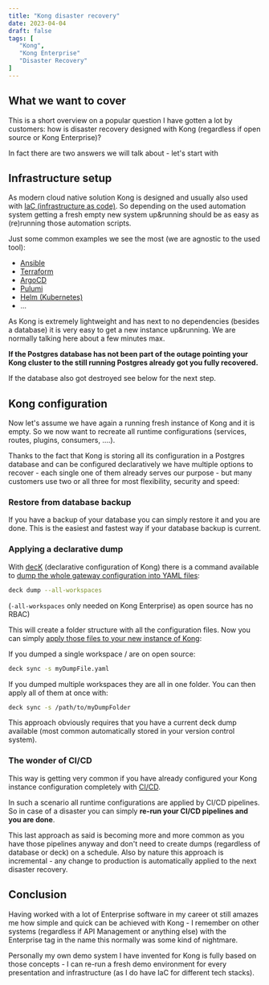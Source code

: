 ```yaml
---
title: "Kong disaster recovery"
date: 2023-04-04
draft: false
tags: [
   "Kong",
   "Kong Enterprise"
   "Disaster Recovery"
]
---
```


## What we want to cover

This is a short overview on a popular question I have gotten a lot by customers: how is disaster recovery designed with Kong (regardless if open source or Kong Enterprise)?

In fact there are two answers we will talk about - let's start with

## Infrastructure setup

As modern cloud native solution Kong is designed and usually also used with [IaC (infrastructure as code)](https://en.wikipedia.org/wiki/Infrastructure_as_code). So depending on the used automation system getting a fresh empty new system up&running should be as easy as (re)running those automation scripts.

Just some common examples we see the most (we are agnostic to the used tool):

- [Ansible](https://www.ansible.com/)
- [Terraform](https://www.terraform.io/)
- [ArgoCD](https://argo-cd.readthedocs.io/en/stable/)
- [Pulumi](https://www.pulumi.com/)
- [Helm (Kubernetes)](https://helm.sh/)
- ...

As Kong is extremely lightweight and has next to no dependencies (besides a database) it is very easy to get a new instance up&running. We are normally talking here about a few minutes max.

**If the Postgres database has not been part of the outage pointing your Kong cluster to the still running Postgres already got you fully recovered.**

If the database also got destroyed see below for the next step.

## Kong configuration

Now let's assume we have again a running fresh instance of Kong and it is empty. So we now want to recreate all runtime configurations (services, routes, plugins, consumers, ....).

Thanks to the fact that Kong is storing all its configuration in a Postgres database and can be configured declaratively we have multiple options to recover - each single one of them already serves our purpose - but many customers use two or all three for most flexibility, security and speed:

### Restore from database backup

If you have a backup of your database you can simply restore it and you are done. This is the easiest and fastest way if your database backup is current.

### Applying a declarative dump

With [decK](https://docs.konghq.com/deck/latest/) (declarative configuration of Kong) there is a command available to [dump the whole gateway configuration into YAML files](https://docs.konghq.com/deck/latest/reference/deck_dump/):

```bash
deck dump --all-workspaces
```

(`-all-workspaces` only needed on Kong Enterprise) as open source has no RBAC)

This will create a folder structure with all the configuration files. Now you can simply [apply those files to your new instance of Kong](https://docs.konghq.com/deck/latest/reference/deck_sync/):

If you dumped a single workspace / are on open source:

```bash
deck sync -s myDumpFile.yaml
```

If you dumped multiple workspaces they are all in one folder. You can then apply all of them at once with:

```bash
deck sync -s /path/to/myDumpFolder
```

This approach obviously requires that you have a current deck dump available (most common automatically stored in your version control system).

### The wonder of CI/CD

This way is getting very common if you have already configured your Kong instance configuration completely with [CI/CD](https://en.wikipedia.org/wiki/CI/CD).

In such a scenario all runtime configurations are applied by CI/CD pipelines. So in case of a disaster you can simply **re-run your CI/CD pipelines and you are done**.

This last approach as said is becoming more and more common as you have those pipelines anyway and don't need to create dumps (regardless of database or deck) on a schedule. Also by nature this approach is incremental - any change to production is automatically applied to the next disaster recovery.

## Conclusion

Having worked with a lot of Enterprise software in my career ot still amazes me how simple and quick can be achieved with Kong - I remember on other systems (regardless if API Management or anything else) with the Enterprise tag in the name this normally was some kind of nightmare.

Personally my own demo system I have invented for Kong is fully based on those concepts - I can re-run a fresh demo environment for every presentation and infrastructure (as I do have IaC for different tech stacks).